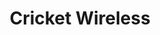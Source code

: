 ---
title: "Cricket Wireless"
url: /portland/cricket-wireless-northeast-102nd-avenue/
shop: mobile phone
---